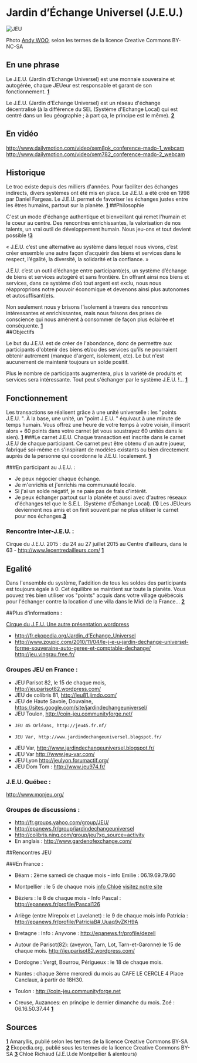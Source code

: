 # Jardin d’Échange Universel (J.E.U.)

![JEU](http://farm1.staticflickr.com/93/220929743_228ed8e12f_z.jpg?zz=1)

Photo [Andy WOO](https://www.flickr.com/photos/wooandy/220929743), selon les termes de la licence Creative Commons BY-NC-SA

## En une phrase 
Le J.E.U. (Jardin d'Echange Universel) est une monnaie souveraine et autogérée, chaque JEUeur est responsable et garant de son fonctionnement. **[1](#note)** 

Le J.E.U. (Jardin d'Echange Universel) est un réseau d'échange décentralisé (à la différence du SEL (Système d'Echange Local) qui est centré dans un lieu géographie ; à part ça, le principe est le même). **[2](#note)** 

## En vidéo 
http://www.dailymotion.com/video/xem8pk_conference-mado-1_webcam
http://www.dailymotion.com/video/xem782_conference-mado-2_webcam

## Historique 
Le troc existe depuis des milliers d'années. Pour faciliter des échanges indirects, divers systèmes ont été mis en place. Le J.E.U. a été créé en 1998 par Daniel Fargeas. Le J.E.U.  permet de favoriser les échanges justes entre les êtres humains, partout sur la planète. **[1](#note)** 
##Philosophie 

C'est un mode d'échange authentique et bienveillant qui remet l'humain et le coeur au centre. Des rencontres enrichissantes, la valorisation de nos talents, un vrai outil de développement humain. Nous jeu-ons et tout devient possible !**[3](#note)** 

« J.E.U.  c’est une alternative au système dans lequel nous vivons, c’est créer ensemble une autre façon d’acquérir des biens et services dans le respect, l’égalité, la diversité, la solidarité et la confiance. »

J.E.U.  c’est un outil d’échange entre participant(e)s, un système d’échange de biens et services autogéré et sans frontière. En offrant ainsi nos biens et services, dans ce système d’où tout argent est exclu, nous nous réapproprions notre pouvoir économique et devenons ainsi plus autonomes et autosuffisant(e)s.

Non seulement nous y brisons l'isolement à travers des rencontres intéressantes et enrichissantes, mais nous faisons des prises de conscience qui nous amènent à consommer de façon plus éclairée et conséquente. **[1](#note)**  
##Objectifs 

Le but du J.E.U.  est de créer de l'abondance, donc de permettre aux participants d'obtenir des biens et/ou des services qu'ils ne pourraient obtenir autrement (manque d'argent, isolement, etc). Le but n'est aucunement de maintenir toujours un solde positif.

Plus le nombre de participants augmentera, plus la variété de produits et services sera intéressante. Tout peut s'échanger par le système J.E.U. !... **[1](#note)**  
## Fonctionnement 


Les transactions se réalisent grâce à une unité universelle : les "points J.E.U. ". À la base, une unité, un "point J.E.U. " équivaut à une minute de temps humain. Vous offrez une heure de votre temps à votre voisin, il inscrit alors + 60 points dans votre carnet (et vous soustrayez 60 unités dans le sien). **[1](#note)** 
###Le carnet J.E.U.
Chaque transaction est inscrite dans le carnet J.E.U de chaque participant. Ce carnet peut être obtenu d'un autre joueur, fabriqué soi-même en s'inspirant de modèles existants ou bien directement auprès de la personne qui coordonne le J.E.U. localement. **[1](#note)** 

###En participant au J.E.U. :
- Je peux négocier chaque échange.
- Je m'enrichis et j'enrichis ma communauté locale.
- Si j'ai un solde négatif, je ne paie pas de frais d'intérêt.
- Je peux échanger partout sur la planète et aussi avec d'autres réseaux d'échanges tel que le S.E.L. (Système d'Échange Local). **(1)** 
Les JEUeurs deviennent nos amis et on finit souvent par ne plus utiliser le carnet pour nos échanges.**[3](#note)** 

### Rencontre Inter-J.E.U. : 
Cirque du J.E.U.  2015 : du 24 au 27 juillet 2015 au Centre d'ailleurs, dans le 63 - http://www.lecentredailleurs.com/ **[1](#note)** 

## Egalité
Dans l'ensemble du système, l'addition de tous les soldes des participants est toujours égale à 0. Cet équilibre se maintient sur toute la planète. Vous pouvez très bien utiliser vos "points" acquis dans votre village québécois pour l'échanger contre la location d'une villa dans le Midi de la France... **[2](#note)** 

##Plus d’informations :

[Cirque du J.E.U. ](http://cirquedujeu.wordpress.com)
[Une autre présentation wordpress](http://jardindechangeuniversel.wordpress.com/)
- http://fr.ekopedia.org/Jardin_d’Echange_Universel
- http://www.zoupic.com/2010/11/04/le-j-e-u-jardin-dechange-universel-forme-souveraine-auto-geree-et-comptable-dechange/
    http://jeu.vingrau.free.fr/

### Groupes JEU en France :
* JEU Parisot 82, le 15 de chaque mois, http://jeuparisot82.wordpress.com/
* JEU de colibris 81, http://jeu81.jimdo.com/
* JEU de Haute Savoie, Douvaine, https://sites.google.com/site/jardindechangeuniversel/
*   JEU Toulon, http://coin-jeu.communityforge.net/
*     JEU 45 Orléans, http://jeu45.fr.nf/
*     JEU Var, http://www.jardindechangeuniversel.blogspot.fr/
*   JEU Var, http://www.jardindechangeuniversel.blogspot.fr/
*  JEU Var http://www.jeu-var.com/
* JEU Lyon http://jeulyon.forumactif.org/
* JEU Dom Tom :
    http://www.jeu974.fr/


###  J.E.U. Québec :
  http://www.monjeu.org/

### Groupes de discussions :
* http://fr.groups.yahoo.com/group/JEU/
* http://epanews.fr/group/jardindechangeuniversel
* http://colibris.ning.com/group/jeu?xg_source=activity
* En anglais : http://www.gardenofexchange.com/

##Rencontres JEU

###En France :

* Béarn : 2ème samedi de chaque mois - info Emilie : 06.19.69.79.60

* Montpellier : le 5 de chaque mois
[info Chloé](http://epanews.fr/profile/Chlohep)
[visitez notre site](http://jeu.montpellier.communityforge.net)

* Béziers : le 8 de chaque mois - Info Pascal : http://epanews.fr/profile/Pascal126

* Ariège (entre Mirepoix et Lavelanet) : le 9 de chaque mois info Patricia : http://epanews.fr/profile/PatriciaB#.Uuaq9vZKH9A

* Bretagne :  Info : Anyvone : http://epanews.fr/profile/dezell

* Autour de Parisot(82): (aveyron, Tarn, Lot, Tarn-et-Garonne) le 15 de chaque mois. http://jeuparisot82.wordpress.com/
* Dordogne : Vergt, Bourrou, Périgueux : le 18 de chaque mois.

* Nantes : chaque 3ème mercredi du mois au CAFE LE CERCLE 4 Place Canclaux, à partir de 18H30.

* Toulon : http://coin-jeu.communityforge.net
* Creuse, Auzances: en principe le dernier dimanche du mois. Zoé : 06.16.50.37.44 **[1](#note)** 

## Sources

<a id="note">

**[1](#note)** Amaryllis, publié selon les termes de la licence Creative Commons BY-SA
**[2](#note)** Ekopedia.org, publié sous les termes de la licence Creative Commons BY-SA
**[3](#note)**  Chloé Richaud (J.E.U.de Montpellier & alentours)
